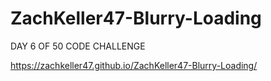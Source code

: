 # ZachKeller47-Blurry-Loading
DAY 6 OF 50 CODE CHALLENGE

https://zachkeller47.github.io/ZachKeller47-Blurry-Loading/
